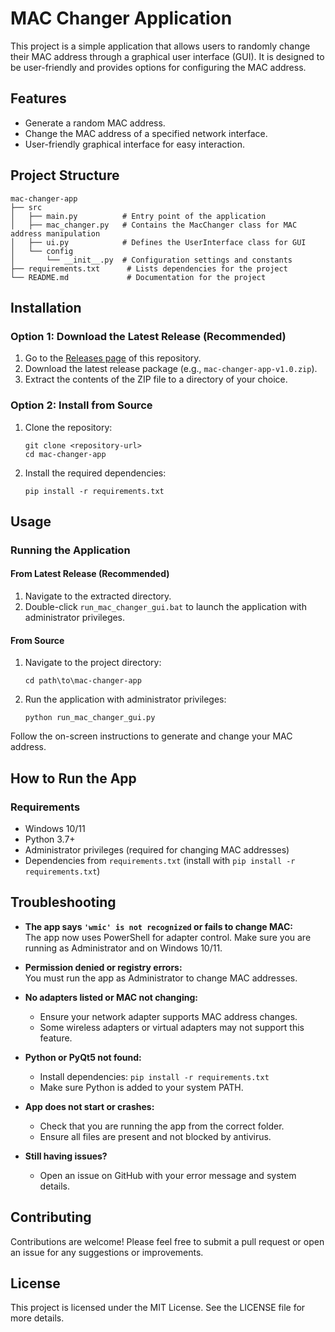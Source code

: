 # MAC Changer Application

This project is a simple application that allows users to randomly change their MAC address through a graphical user interface (GUI). It is designed to be user-friendly and provides options for configuring the MAC address.

## Features

- Generate a random MAC address.
- Change the MAC address of a specified network interface.
- User-friendly graphical interface for easy interaction.

## Project Structure

```
mac-changer-app
├── src
│   ├── main.py          # Entry point of the application
│   ├── mac_changer.py   # Contains the MacChanger class for MAC address manipulation
│   ├── ui.py            # Defines the UserInterface class for GUI
│   └── config
│       └── __init__.py  # Configuration settings and constants
├── requirements.txt      # Lists dependencies for the project
└── README.md             # Documentation for the project
```

## Installation

### Option 1: Download the Latest Release (Recommended)

1.  Go to the [Releases page](https://github.com/YOUR_USERNAME/mac-changer-app/releases) of this repository.
2.  Download the latest release package (e.g., `mac-changer-app-v1.0.zip`).
3.  Extract the contents of the ZIP file to a directory of your choice.

### Option 2: Install from Source

1.  Clone the repository:
    ```
    git clone <repository-url>
    cd mac-changer-app
    ```

2.  Install the required dependencies:
    ```
    pip install -r requirements.txt
    ```

## Usage

### Running the Application

#### From Latest Release (Recommended)

1.  Navigate to the extracted directory.
2.  Double-click `run_mac_changer_gui.bat` to launch the application with administrator privileges.

#### From Source

1.  Navigate to the project directory:
    ```
    cd path\to\mac-changer-app
    ```

2.  Run the application with administrator privileges:
    ```
    python run_mac_changer_gui.py
    ```

Follow the on-screen instructions to generate and change your MAC address.

## How to Run the App

### Requirements

- Windows 10/11
- Python 3.7+
- Administrator privileges (required for changing MAC addresses)
- Dependencies from `requirements.txt` (install with `pip install -r requirements.txt`)

## Troubleshooting

- **The app says `'wmic' is not recognized` or fails to change MAC:**  
  The app now uses PowerShell for adapter control. Make sure you are running as Administrator and on Windows 10/11.

- **Permission denied or registry errors:**  
  You must run the app as Administrator to change MAC addresses.

- **No adapters listed or MAC not changing:**  
  - Ensure your network adapter supports MAC address changes.
  - Some wireless adapters or virtual adapters may not support this feature.

- **Python or PyQt5 not found:**  
  - Install dependencies: `pip install -r requirements.txt`
  - Make sure Python is added to your system PATH.

- **App does not start or crashes:**  
  - Check that you are running the app from the correct folder.
  - Ensure all files are present and not blocked by antivirus.

- **Still having issues?**  
  - Open an issue on GitHub with your error message and system details.

## Contributing

Contributions are welcome! Please feel free to submit a pull request or open an issue for any suggestions or improvements.

## License

This project is licensed under the MIT License. See the LICENSE file for more details.